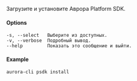 Загрузите и установите Аврора Platform SDK.

#### Options

```shell
-s, --select   Выберите из доступных.
-v, --verbose  Подробный вывод.
--help         Показать это сообщение и выйти.
```

#### Example

```shell
aurora-cli psdk install
```
